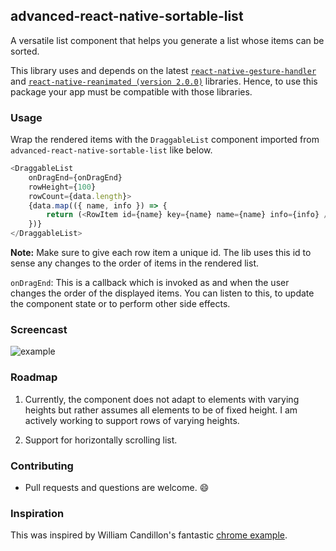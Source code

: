 ## advanced-react-native-sortable-list
A versatile list component that helps you generate a list whose items can be sorted.

This library uses and depends on the latest [`react-native-gesture-handler`](https://docs.swmansion.com/react-native-gesture-handler/) and [`react-native-reanimated (version 2.0.0)`](https://docs.swmansion.com/react-native-reanimated/) libraries.
Hence, to use this package your app must be compatible with those libraries.

### Usage

Wrap the rendered items with the `DraggableList` component imported from `advanced-react-native-sortable-list` like below.

```typescript jsx
<DraggableList
    onDragEnd={onDragEnd}
    rowHeight={100}
    rowCount={data.length}>
    {data.map(({ name, info }) => {
        return (<RowItem id={name} key={name} name={name} info={info} />);
    })}
</DraggableList>
```

**Note:** Make sure to give each row item a unique id. The lib uses this id to sense any changes to the order of items in the rendered list.

`onDragEnd`: This is a callback which is invoked as and when the user changes the order of the displayed items. You can listen to this, to update the component
state or to perform other side effects.

### Screencast

![example](gif/example_screencast.gif)

### Roadmap

1. Currently, the component does not adapt to elements with varying heights but rather assumes all elements to be of fixed height. I am actively working to support rows of varying heights. 
   
2. Support for horizontally scrolling list.

### Contributing

* Pull requests and questions are welcome. 😄

### Inspiration

This was inspired by William Candillon's fantastic [chrome example](https://www.youtube.com/watch?v=-39OEXk_mWc).

